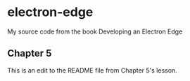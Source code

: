 # electron-edge
My source code from the book Developing an Electron Edge

## Chapter 5

This is an edit to the README file from Chapter 5's lesson.
